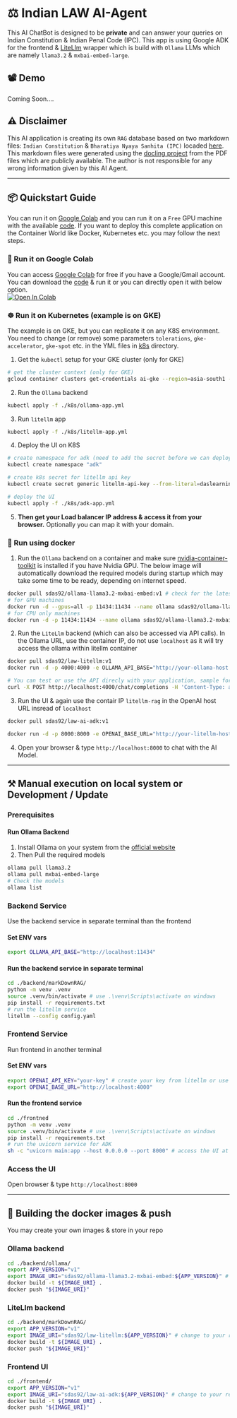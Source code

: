# ⚖️ Indian LAW AI-Agent
This AI ChatBot is designed to be **private** and can answer your queries on Indian Constitution & Indian Penal Code (IPC). This app is using Google ADK for the frontend & [LiteLlm](./backend/markDownRAG/) wrapper which is build with `Ollama` LLMs which are namely `llama3.2` & `mxbai-embed-large`.

## 📽️ Demo
Coming Soon....

## ⚠️ Disclaimer
This AI application is creating its own `RAG` database based on two markdown files: `Indian Constitution` & `Bharatiya Nyaya Sanhita (IPC)` locaded [here](./backend/markDownRAG/markdown_files/). This markdown files were generated using the [docling project](https://github.com/docling-project/docling) from the PDF files which are publicly available. The author is not responsible for any wrong information given by this AI Agent.

------------------

## 📦 Quickstart Guide
You can run it on [Google Colab](https://colab.research.google.com/) and you can run it on a `Free` GPU machine with the available [code](./colab/ai_law_ollama.ipynb). If you want to deploy this complete application on the Container World like Docker, Kubernetes etc. you may follow the next steps.

### 🚀 Run it on Google Colab
You can access [Google Colab](https://colab.research.google.com/) for free if you have a Google/Gmail account. <br>
You can download the [code](./colab/ai_law_ollama.ipynb) & run it or you can directly open it with below option. <br>
[![Open In Colab](https://colab.research.google.com/assets/colab-badge.svg)](https://colab.research.google.com/github/daslearning-org/ai-indian-law/blob/main/colab/ai_law_ollama.ipynb)

### ☸️ Run it on Kubernetes (example is on GKE)
The example is on GKE, but you can replicate it on any K8S environment. You need to change (or remove) some parameters `tolerations`, `gke-accelerator`, `gke-spot` etc. in the YML files in [k8s](./k8s/) directory.

1. Get the `kubectl` setup for your GKE cluster (only for GKE)
```bash
# get the cluster context (only for GKE)
gcloud container clusters get-credentials ai-gke --region=asia-south1 --project=dl-k8s-dev1cade # update with your gke & project details
```

2. Run the `Ollama` backend
```bash
kubectl apply -f ./k8s/ollama-app.yml
```

3. Run `litellm` app
```bash
kubectl apply -f ./k8s/litellm-app.yml
```

4. Deploy the UI on K8S
```bash
# create namespace for adk (need to add the secret before we can deploy the yml)
kubectl create namespace "adk"

# create k8s secret for litellm api key
kubectl create secret generic litellm-api-key --from-literal=daslearning="YOUR_API_KEY" -n adk

# deploy the UI
kubectl apply -f ./k8s/adk-app.yml
```

5. **Then get your Load balancer IP address & access it from your browser.** Optionally you can map it with your domain.


### 🐋 Run using docker

1. Run the `Ollama` backend on a container and make sure [nvidia-container-toolkit](https://docs.nvidia.com/datacenter/cloud-native/container-toolkit/latest/install-guide.html#installation) is installed if you have Nvidia GPU. The below image will automatically download the required models during startup which may take some time to be ready, depending on internet speed.
```bash
docker pull sdas92/ollama-llama3.2-mxbai-embed:v1 # check for the latest version at docker hub
# for GPU machines
docker run -d --gpus=all -p 11434:11434 --name ollama sdas92/ollama-llama3.2-mxbai-embed:v1
# for CPU only machines
docker run -d -p 11434:11434 --name ollama sdas92/ollama-llama3.2-mxbai-embed:v1
```

2. Run the `LiteLlm` backend (which can also be accessed via API calls). In the Ollama URL, use the container IP, do not use `localhost` as it will try access the ollama within litellm container
```bash
docker pull sdas92/law-litellm:v1
docker run -d -p 4000:4000 -e OLLAMA_API_BASE="http://your-ollama-host:11434" --name litellm-rag sdas92/law-litellm:v1 # use the container IP

# You can test or use the API direcly with your application, sample format
curl -X POST http://localhost:4000/chat/completions -H 'Content-Type: application/json' -H 'Authorization: Bearer sk-1234' -d '{"model": "indian-law-llm", "messages": [{"role": "user", "content": "Punishment for money fraud?"}]}'
```

3. Run the UI & again use the contair IP `litellm-rag` in the OpenAI host URL insread of `localhost`
```bash
docker pull sdas92/law-ai-adk:v1

docker run -d -p 8000:8000 -e OPENAI_BASE_URL="http://your-litellm-host:4000" -e OPENAI_API_KEY="sk-1234" --name law-ui sdas92/law-ai-adk:v1 # use litellm container IP in the URL
```

4. Open your browser & type `http://localhost:8000` to chat with the AI Model.

------------------

## ⚒️ Manual execution on local system or Development / Update

### Prerequisites

#### Run Ollama Backend
1. Install Ollama on your system from the [official website](https://ollama.com/download)
2. Then Pull the required models
```bash
ollama pull llama3.2
ollama pull mxbai-embed-large
# Check the models
ollama list
```

### Backend Service
Use the backend service in separate terminal than the frontend

#### Set ENV vars
```bash
export OLLAMA_API_BASE="http://localhost:11434"
```

#### Run the backend service in separate terminal
```bash
cd ./backend/markDownRAG/
python -m venv .venv
source .venv/bin/activate # use .\venv\Scripts\activate on windows
pip install -r requirements.txt
# run the litellm service
litellm --config config.yaml
```

### Frontend Service
Run frontend in another terminal

#### Set ENV vars
```bash
export OPENAI_API_KEY="your-key" # create your key from litellm or use  default 'sk-1234'
export OPENAI_BASE_URL="http://localhost:4000"
```

#### Run the frontend service
```bash
cd ./frontned
python -m venv .venv
source .venv/bin/activate # use .\venv\Scripts\activate on windows
pip install -r requirements.txt
# run the uvicorn service for ADK
sh -c "uvicorn main:app --host 0.0.0.0 --port 8000" # access the UI at localhost:8000
```

### Access the UI
Open browser & type `http://localhost:8000`

---------------------

## 🐋 Building the docker images & push
You may create your own images & store in your repo

### Ollama backend
```bash
cd ./backend/ollama/
export APP_VERSION="v1"
export IMAGE_URI="sdas92/ollama-llama3.2-mxbai-embed:${APP_VERSION}" # change to your repo URI
docker build -t ${IMAGE_URI} .
docker push "${IMAGE_URI}"
```

### LiteLlm backend
```bash
cd ./backend/markDownRAG/
export APP_VERSION="v1"
export IMAGE_URI="sdas92/law-litellm:${APP_VERSION}" # change to your repo URI
docker build -t ${IMAGE_URI} .
docker push "${IMAGE_URI}"
```

### Frontend UI
```bash
cd ./frontend/
export APP_VERSION="v1"
export IMAGE_URI="sdas92/law-ai-adk:${APP_VERSION}" # change to your repo name
docker build -t ${IMAGE_URI} .
docker push "${IMAGE_URI}"
```
